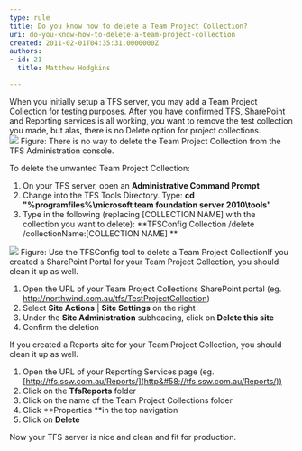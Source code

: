 ```yaml
---
type: rule
title: Do you know how to delete a Team Project Collection?
uri: do-you-know-how-to-delete-a-team-project-collection
created: 2011-02-01T04:35:31.0000000Z
authors:
- id: 21
  title: Matthew Hodgkins

---
```


 When you initially setup a TFS server, you may add a Team Project Collection for testing purposes. After you have confirmed TFS, SharePoint and Reporting services is all working, you want to remove the test collection you made, but alas, there is no Delete option for project collections.<br> ![](/TFS/RulesToBetterTFSAdministration/PublishingImages/tfs-admin-no-delete.png) 
Figure: There is no way to delete the Team Project Collection from the TFS Administration console.

 To delete the unwanted Team Project Collection:

1. On your TFS server, open an **Administrative Command Prompt**
2. Change into the TFS Tools Directory. Type:
**cd "%programfiles%\microsoft team foundation server 2010\tools"**
3. Type in the following (replacing [COLLECTION NAME] with the collection you want to delete):
**TFSConfig Collection /delete /collectionName:[COLLECTION NAME]
**


![](/TFS/RulesToBetterTFSAdministration/PublishingImages/tfs-admin-delete-collection.png)
Figure: Use the TFSConfig tool to delete a Team Project CollectionIf you created a SharePoint Portal for your Team Project Collection, you should clean it up as well.

1. Open the URL of your Team Project Collections SharePoint portal (eg. http://northwind.com.au/tfs/TestProjectCollection)
2. Select **Site Actions** | **Site Settings** on the right
3. Under the **Site Administration** subheading, click on **Delete this site**
4. Confirm the deletion


If you created a Reports site for your Team Project Collection, you should clean it up as well.

1. Open the URL of your Reporting Services page (eg. [http://tfs.ssw.com.au/Reports/](http&#58;//tfs.ssw.com.au/Reports/))
2. Click on the **TfsReports** folder
3. Click on the name of the Team Project Collections folder
4. Click **Properties **in the top navigation
5. Click on **Delete**


Now your TFS server is nice and clean and fit for production.

